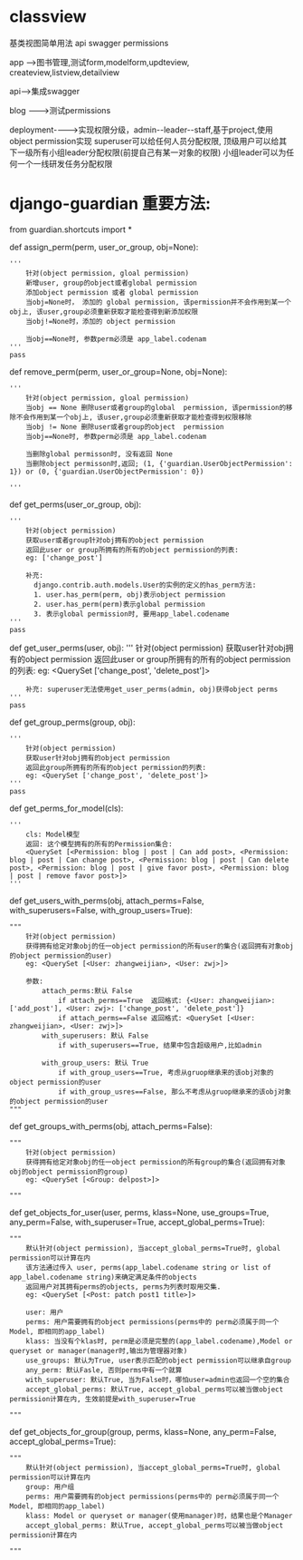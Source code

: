 # classview
基类视图简单用法
api
swagger
permissions




app -->图书管理,测试form,modelform,updteview, createview,listview,detailview


api-->集成swagger

blog --->测试permissions

deployment---->实现权限分级，admin--leader--staff,基于project,使用object permission实现
superuser可以给任何人员分配权限,
顶级用户可以给其下一级所有小组leader分配权限(前提自己有某一对象的权限)
小组leader可以为任何一个一线研发任务分配权限




# django-guardian 重要方法:

from guardian.shortcuts import *

def assign_perm(perm, user_or_group, obj=None):

    '''
        针对(object permission, gloal permission)
        新增user, group的object或者global permission
        添加object permission 或者 global permission
        当obj=None时， 添加的 global permission, 该permission并不会作用到某一个obj上, 该user,group必须重新获取才能检查得到新添加权限
        当obj!=None时，添加的 object permission

        当obj==None时, 参数perm必须是 app_label.codenam
    '''
    pass



def remove_perm(perm, user_or_group=None, obj=None):

    '''
        针对(object permission, gloal permission)
        当obj == None 删除user或者group的global  permission, 该permission的移除不会作用到某一个obj上, 该user,group必须重新获取才能检查得到权限移除
        当obj != None 删除user或者group的object  permission
        当obj==None时, 参数perm必须是 app_label.codenam

        当删除global permisson时, 没有返回 None
        当删除object permisson时,返回; (1, {'guardian.UserObjectPermission': 1}) or (0, {'guardian.UserObjectPermission': 0})

    '''



def get_perms(user_or_group, obj):

    '''
        针对(object permission)
        获取user或者group针对obj拥有的object permission
        返回此user or group所拥有的所有的object permission的列表:
        eg: ['change_post']

        补充:
          django.contrib.auth.models.User的实例的定义的has_perm方法:
          1. user.has_perm(perm, obj)表示object permission
          2. user.has_perm(perm)表示global permission
          3. 表示global permission时, 要用app_label.codename
    '''
    pass



def get_user_perms(user, obj):
    '''
        针对(object permission)
        获取user针对obj拥有的object permission
        返回此user or group所拥有的所有的object permission的列表:
        eg: <QuerySet ['change_post', 'delete_post']>

        补充: superuser无法使用get_user_perms(admin, obj)获得object perms
    '''
    pass



def get_group_perms(group, obj):

    '''
        针对(object permission)
        获取user针对obj拥有的object permission
        返回此group所拥有的所有的object permission的列表:
        eg: <QuerySet ['change_post', 'delete_post']>
    '''
    pass



def get_perms_for_model(cls):

    '''
        cls: Model模型
        返回: 这个模型拥有的所有的Permission集合:
        <QuerySet [<Permission: blog | post | Can add post>, <Permission: blog | post | Can change post>, <Permission: blog | post | Can delete post>, <Permission: blog | post | give favor post>, <Permission: blog | post | remove favor post>]>
    '''



def get_users_with_perms(obj, attach_perms=False, with_superusers=False, with_group_users=True):

    """
        针对(object permission)
        获得拥有给定对象obj的任一object permission的所有user的集合(返回拥有对象obj的object permission的user)
        eg: <QuerySet [<User: zhangweijian>, <User: zwj>]>

        参数:
            attach_perms:默认 False
                if attach_perms==True  返回格式: {<User: zhangweijian>: ['add_post'], <User: zwj>: ['change_post', 'delete_post']}
                if attach_perms==False 返回格式: <QuerySet [<User: zhangweijian>, <User: zwj>]>
            with_superusers: 默认 False
                if with_superusers==True, 结果中包含超级用户,比如admin

            with_group_users: 默认 True
                if with_group_users==True, 考虑从gruop继承来的该obj对象的object permission的user
                if with_group_usres==False, 那么不考虑从gruop继承来的该obj对象的object permission的user
    """



def get_groups_with_perms(obj, attach_perms=False):

    """
        针对(object permission)
        获得拥有给定对象obj的任一object permission的所有group的集合(返回拥有对象obj的object permission的group)
        eg: <QuerySet [<Group: delpost>]>

    """



def get_objects_for_user(user, perms, klass=None, use_groups=True, any_perm=False,
                         with_superuser=True, accept_global_perms=True):

    """
        默认针对(object permission), 当accept_global_perms=True时, global permission可以计算在内
        该方法通过传入 user, perms(app_label.codename string or list of app_label.codename string)来确定满足条件的objects
        返回用户对其拥有perms的objects, perms为列表时取用交集.
        eg: <QuerySet [<Post: patch post1 title>]>

        user: 用户
        perms: 用户需要拥有的object permissions(perms中的 perm必须属于同一个Model, 即相同的app_label)
        klass: 当没有个klas时, perm是必须是完整的(app_label.codename),Model or queryset or manager(manager时,输出为管理器对象)
        use_groups: 默认为True, user表示匹配的object permission可以继承自group
        any_perm: 默认Fasle, 否则perms中有一个就算
        with_superuser: 默认True, 当为False时，哪怕user=admin也返回一个空的集合
        accept_global_perms: 默认True, accept_global_perms可以被当做object permission计算在内, 生效前提是with_superuser=True

    """



def get_objects_for_group(group, perms, klass=None, any_perm=False, accept_global_perms=True):

    """
        默认针对(object permission), 当accept_global_perms=True时, global permission可以计算在内
        group: 用户组
        perms: 用户需要拥有的object permissions(perms中的 perm必须属于同一个Model, 即相同的app_label)
        klass: Model or queryset or manager(使用manager)时，结果也是个Manager
        accept_global_perms: 默认True, accept_global_perms可以被当做object permission计算在内

    """




